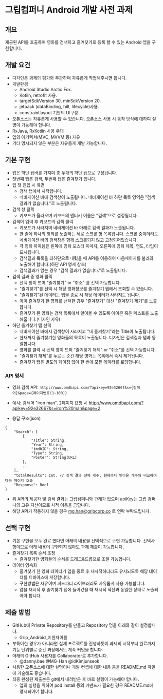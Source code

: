 # 그립컴퍼니 Android 개발 사전 과제

## 개요
제공된 API를 호출하여 영화를 검색하고 즐겨찾기로 등록 할 수 있는 Android 앱을 구현합니다.

## 개발 요건
- 디자인은 과제의 평가와 무관하며 자유롭게 작업해주시면 됩니다.
- 개발환경
  - Android Studio Arctic Fox.
  - Kotiln, retrofit 사용.
  - targetSdkVersion 30, minSdkVersion 20.
  - jetpack (dataBinding, hilt, lifecycle)사용.
  - constraintlayout 기반의 UI구성.
- 오픈소스는 자유롭게 사용할 수 있습니다. 오픈소스 사용 시 동작 방식에 대하여 설명이 가능해야 합니다.
- RxJava, RxKotlin 사용 우대
- 앱의 아키텍쳐(MVC, MVVM 등) 자유
- 기타 명시되지 않은 부분은 자유롭게 개발 가능합니다.
## 기본 구현
- 앱은 하단 탭바를 가지며 총 두개의 하단 탭으로 구성됩니다.
- 첫번째 탭은 검색, 두번째 탭은 즐겨찾기 입니다.
- 앱 첫 진입 시 화면
  - 검색 탭에서 시작합니다.
  - 네비게이션 바에 검색창이 노출됩니다. 네비게이션 바 하단 목록 영역은 "검색 결과가 없습니다."로 노출됩니다.
- 검색 창 클릭
  - 키보드가 올라오며 키보드의 엔터키 이름은 "검색"으로 설정됩니다.
- 검색어 입력 후 키보드의 검색 클릭
  - 키보드가 사라지며 네비게이션 바 아래로 검색 결과가 노출됩니다.
  - 한 줄에 하나의 영화를 노출하는 세로 스크롤 형 목록입니다. 스크롤 중이더라도 네비게이션 바의 검색창은 함께 스크롤되지 않고 고정되어있습니다.
  - 각 영화 아이템은 왼쪽에 영화 포스터 이미지, 오른쪽에 영화 제목, 연도, 타입이 표시됩니다.
  - 검색결과 목록을 최하단으로 내렸을 때 API를 이용하여 다음페이지를 불러와 노출해야 합니다.(하단 API 명세 참조)
  - 검색결과가 없는 경우 "검색 결과가 없습니다."로 노출됩니다.
- 검색 결과 중 영화 클릭
  - 선택 창이 뜨며 "즐겨찾기" or "취소" 를 선택 가능합니다.
  - "즐겨찾기"를 선택 시 해당 영화정보를 즐겨찾기 탭에서 조회할 수 있습니다.
  - "즐겨찾기"된 데이터는 앱을 종료 시 해당 데이터가 사라져도 됩니다.
  - 이미 즐겨찾기 한 영화를 선택한 경우 "즐겨찾기" 대신 "즐겨찾기 제거"를 노출합니다.
  - 즐겨찾기 된 영화는 검색 목록에서 알아볼 수 있도록 아이콘 혹은 텍스트를 노출해줍니다.(디자인 자유)
- 하단 즐겨찾기 탭 선택
  - 네비게이션 바에서 검색창이 사라지고 "내 즐겨찾기"라는 Title이 노출됩니다.
  - 현재까지 즐겨찾기한 영화들의 목록이 노출됩니다. 디자인은 검색결과 탭과 동일합니다.
  - 영화를 클릭 시 선택 창이 뜨며 "즐겨찾기 해제" or "취소"를 선택 가능합니다.
  - "즐겨찾기 해제"를 누르는 순간 해당 영화는 목록에서 즉시 제거됩니다.
  - 즐겨찾기 탭은 별도의 페이징 없이 한 번에 모든 데이터를 로딩합니다.
  
### API 명세
- 영화 검색 API: 
`http://www.omdbapi.com/?apikey=92e32667&s={검색어}&page={페이지번호(1~100)}`

- 예시: 검색어 "iron man", 2페이지 요청 시
http://www.omdbapi.com/?apikey=92e32667&s=iron%20man&page=2

- 응답 구조(json)
```
{
    "Search": [
        {
            "Title": String,
            "Year": String,
            "imdbID": String,
            "Type": String,
            "Poster": String(URL)
        },
        ...
    ],
    "totalResults": Int, // 검색 결과 전체 개수, 현재까지 받아온 개수와 비교하여 다음 페이지 호출
    "Response": Bool
}
```
- 위 API의 제공자 및 검색 결과는 그립컴퍼니와 관계가 없으며 apiKey는 그립 컴퍼니의 고유 자산이므로 사적 이용을 금합니다.
- 해당 API가 작동하지 않을 경우 mg.han@gripcorp.co 로 연락 부탁드립니다.

## 선택 구현
- 기본 구현을 모두 완료 했다면 아래의 내용을 선택적으로 구현 가능합니다. 선택사항이므로 아래 내용이 구현되지 않아도 과제 제출이 가능합니다.
- 즐겨찾기 목록 순서 조정
  - 즐겨찾기한 영화들의 순서를 드래그&드롭으로 조절 가능합니다.
- 데이터 영속화
  - 즐겨찾기 한 영화 데이터가 앱을 종료 후 재시작하더라도 유지되도록 해당 데이터를 디바이스에 저장합니다.
  - 구현방법은 자유이며 써드파티 라이브러리도 자유롭게 사용 가능합니다.
  - 앱을 재시작 후 즐겨찾기 탭에 들어갔을 때 재시작 직전과 동일한 상태로 노출되어야 합니다.
  
## 제출 방법
- GitHub에 Private Repository를 만들고 Repository 명을 아래와 같이 설정합니다.
  - Grip_Android_지원자이름
- 부득이한 경우가 아니라면 실제 프로젝트를 진행하듯이 과제의 시작부터 완료까지 기능 단위별로 중간 과정에서도 계속 커밋을 합니다.
- 아래의 GitHub 사용자를 Collaborator로 추가합니다.
  - @danny.bae @MG-Han @idKimjunseok
- 사용한 오픈소스에 대한 설명이나 개발 컨셉에 대한 내용 등을 README.md 파일에 기술해도 좋습니다.
- 최종 완성된 제출본은 git에서 내려받은 후 바로 실행이 가능해야 합니다.
  - 앱의 실행을 위하여 pod install 등의 커맨드가 필요한 경우 README.md에 명시되어야 합니다.
